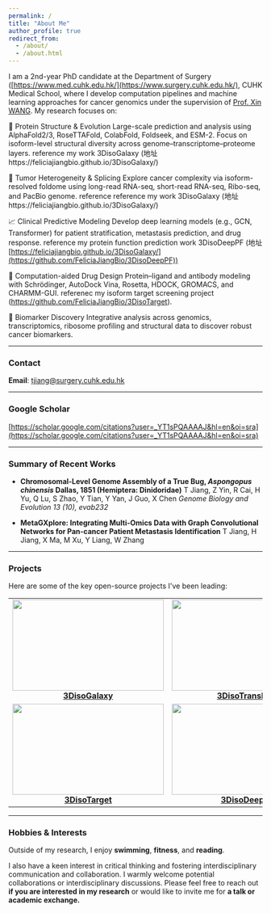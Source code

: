 ```yaml
---
permalink: /
title: "About Me"
author_profile: true
redirect_from:
  - /about/
  - /about.html
---
```


I am a 2nd-year PhD candidate at the Department of Surgery ([https://www.med.cuhk.edu.hk/](https://www.surgery.cuhk.edu.hk/), CUHK Medical School, where I develop computation pipelines and machine learning approaches for cancer genomics under the supervision of [Prof. Xin WANG](https://xinwlab.netlify.app/). My research focuses on:

🧬 Protein Structure & Evolution
Large-scale prediction and analysis using AlphaFold2/3, RoseTTAFold, ColabFold, Foldseek, and ESM-2.
Focus on isoform-level structural diversity across genome–transcriptome–proteome layers. reference my work 3DisoGalaxy (地址https://feliciajiangbio.github.io/3DisoGalaxy/)

🧬 Tumor Heterogeneity & Splicing
Explore cancer complexity via isoform-resolved foldome using
long-read RNA-seq, short-read RNA-seq, Ribo-seq, and PacBio genome. reference reference my work 3DisoGalaxy (地址https://feliciajiangbio.github.io/3DisoGalaxy/)

📈 Clinical Predictive Modeling
Develop deep learning models (e.g., GCN, Transformer) for patient stratification, metastasis prediction, and drug response. reference my protein function prediction work 3DisoDeepPF (地址[https://feliciajiangbio.github.io/3DisoGalaxy/](https://github.com/FeliciaJiangBio/3DisoDeepPF))

💊 Computation-aided Drug Design
Protein–ligand and antibody modeling with
Schrödinger, AutoDock Vina, Rosetta, HDOCK, GROMACS, and CHARMM-GUI. referenec my isoform target screening project (https://github.com/FeliciaJiangBio/3DisoTarget).

🧪 Biomarker Discovery
Integrative analysis across genomics, transcriptomics, ribosome profiling and structural data
to discover robust cancer biomarkers.




---

### Contact

**Email**: tjiang@surgery.cuhk.edu.hk

---

### Google Scholar

[https://scholar.google.com/citations?user=_YT1sPQAAAAJ&hl=en&oi=sra](https://scholar.google.com/citations?user=_YT1sPQAAAAJ&hl=en&oi=sra)

---

### Summary of Recent Works

- **Chromosomal-Level Genome Assembly of a True Bug, *Aspongopus chinensis* Dallas, 1851 (Hemiptera: Dinidoridae)**
  T Jiang, Z Yin, R Cai, H Yu, Q Lu, S Zhao, Y Tian, Y Yan, J Guo, X Chen
  *Genome Biology and Evolution 13 (10), evab232*

- **MetaGXplore: Integrating Multi-Omics Data with Graph Convolutional Networks for Pan-cancer Patient Metastasis Identification**
  T Jiang, H Jiang, X Ma, M Xu, Y Liang, W Zhang

---

### Projects

Here are some of the key open-source projects I've been leading:

<p align="center">
<table>
  <tr>
    <td align="center">
      <a href="http://hkwanglab-compbio.com:3831/">
        <img src="https://github.com/user-attachments/assets/4a4482e7-d5b8-4507-afca-ff1521371d32" width="300" height="180"><br>
        <b>3DisoGalaxy</b>
      </a>
    </td>
    <td align="center">
      <a href="https://github.com/CityUHK-CompBio/3Diso-TransFold">
        <img src="https://github.com/user-attachments/assets/c60c5cb0-f865-4689-9130-476feb545052" width="300" height="180"><br>
        <b>3DisoTransFold</b>
      </a>
    </td>
  </tr>
  <tr>
    <td align="center">
      <a href="https://github.com/FeliciaJiangBio/3DisoTarget"> 
        <img src="https://github.com/user-attachments/assets/5d7aab79-7eec-4ae3-9a0a-8a3e8722fb2e" width="300" height="180"><br> 
        <b>3DisoTarget</b>
      </a>
    </td>
    <td align="center">
      <a href="https://github.com/FeliciaJiangBio/3DisoDeepPF">
        <img src="https://github.com/user-attachments/assets/80d606fc-bc19-446c-b726-bb0d8e69b42c" width="300" height="180"><br>
        <b>3DisoDeepPF</b>
      </a>
    </td>
  </tr>
</table>
</p>


---

### Hobbies & Interests

Outside of my research, I enjoy **swimming**, **fitness**, and **reading**. 

I also have a keen interest in critical thinking and fostering interdisciplinary communication and collaboration.
I warmly welcome potential collaborations or interdisciplinary discussions. Please feel free to reach out **if you are interested in my research** or would like to invite me for **a talk or academic exchange.**




